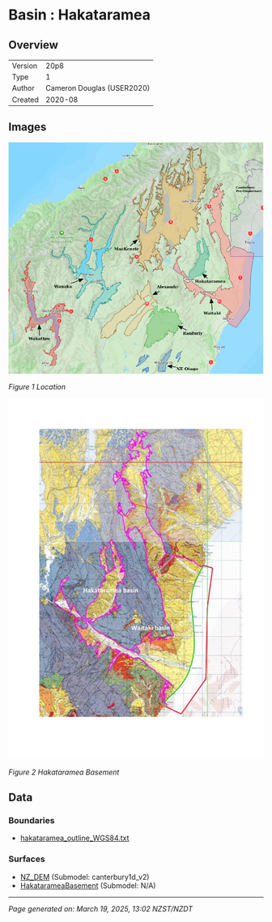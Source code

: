 # Basin : Hakataramea

## Overview
|         |                     |
|---------|---------------------|
| Version | 20p8           |
| Type    | 1        |
| Author  | Cameron Douglas (USER2020)            |
| Created | 2020-08           |


## Images
![](../images/basins/SI_mid.png)

*Figure 1 Location*

![](../images/basins/waitaki_hakataramea_outline.jpg)

*Figure 2 Hakataramea Basement*


## Data
### Boundaries
- [hakataramea_outline_WGS84.txt](https://github.com/ucgmsim/Velocity-Model/tree/main/Data/USER20_BASINS/hakataramea_outline_WGS84.txt)

### Surfaces
- [NZ_DEM](https://github.com/ucgmsim/Velocity-Model/tree/main/Data/DEM/NZ_DEM_HD.in) (Submodel: canterbury1d_v2)
- [HakatarameaBasement](https://github.com/ucgmsim/Velocity-Model/tree/main/Data/USER20_BASINS/wai-hak_WGS84.in) (Submodel: N/A)

---
*Page generated on: March 19, 2025, 13:02 NZST/NZDT*
